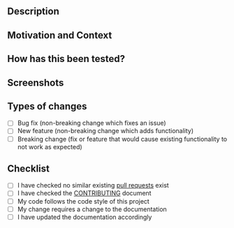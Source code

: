 <!--- Provide a general summary of your changes in the Title above -->

## Description
<!--- Describe your changes in detail -->

## Motivation and Context
<!--- Why is this change required? What problem does it solve? -->
<!--- If it fixes an open issue, please link to the issue here. -->

## How has this been tested?
<!--- Please describe in detail how you tested your changes. -->
<!--- Do your change affects other areas of the code? -->

## Screenshots
<!-- Add screenshots here if appropriate -->

## Types of changes
<!--- What types of changes does your code introduce? Put an `x` in all the boxes that apply. -->
- [ ] Bug fix (non-breaking change which fixes an issue)
- [ ] New feature (non-breaking change which adds functionality)
- [ ] Breaking change (fix or feature that would cause existing functionality to not work as expected)

## Checklist
<!--- Go over all the following points, and put an `x` in all the boxes that apply. -->
<!--- If you're unsure about any of these, don't hesitate to ask. We're here to help! -->
- [ ] I have checked no similar existing [pull requests](../../../../pulls) exist
- [ ] I have checked the [CONTRIBUTING](/CONTRIBUTING.md) document
- [ ] My code follows the code style of this project
- [ ] My change requires a change to the documentation
- [ ] I have updated the documentation accordingly
